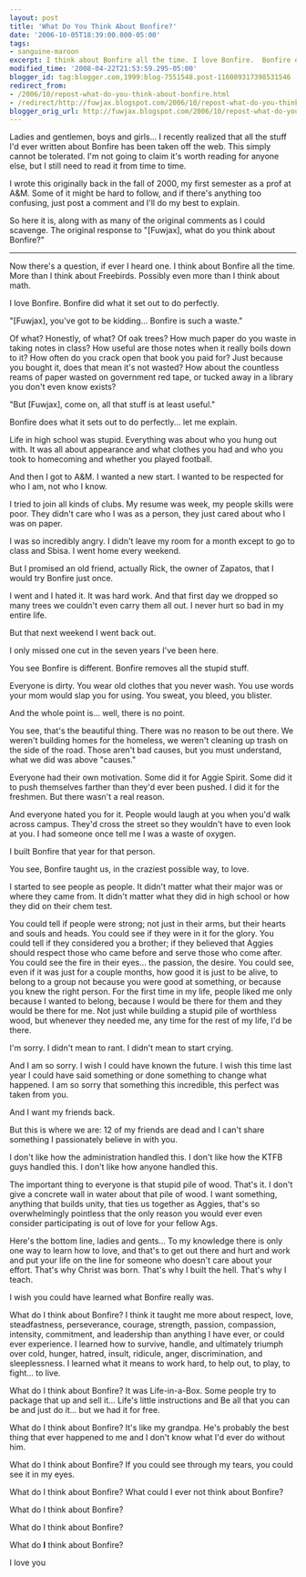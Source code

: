 ```yaml
---
layout: post
title: 'What Do You Think About Bonfire?'
date: '2006-10-05T18:39:00.000-05:00'
tags:
- sanguine-maroon
excerpt: I think about Bonfire all the time. I love Bonfire.  Bonfire did what it set out to do perfectly.
modified_time: '2008-04-22T21:53:59.295-05:00'
blogger_id: tag:blogger.com,1999:blog-7551548.post-116009317398531546
redirect_from: 
- /2006/10/repost-what-do-you-think-about-bonfire.html
- /redirect/http://fuwjax.blogspot.com/2006/10/repost-what-do-you-think-about-bonfire.html
blogger_orig_url: http://fuwjax.blogspot.com/2006/10/repost-what-do-you-think-about-bonfire.html
---
```


Ladies and gentlemen, boys and girls... I recently realized that all the stuff I'd ever written about Bonfire has been taken off the web.  This simply cannot be tolerated.  I'm not going to claim it's worth reading for anyone else, but I still need to read it from time to time.

I wrote this originally back in the fall of 2000, my first semester as a prof at A&M.  Some of it might be hard to follow, and if there's anything too confusing, just post a comment and I'll do my best to explain.

So here it is, along with as many of the original comments as I could scavenge.  The original response to "[Fuwjax], what do you think about Bonfire?"

---

Now there's a question, if ever I heard one.  I think about Bonfire all the time.  More than I think about Freebirds.  Possibly even more than I think about math.

I love Bonfire.  Bonfire did what it set out to do perfectly.

"[Fuwjax], you've got to be kidding... Bonfire is such a waste."

Of what?  Honestly, of what?  Of oak trees?  How much paper do you waste in taking notes in class?  How useful are those notes when it really boils down to it?  How often do you crack open that book you paid for?  Just because you bought it, does that mean it's not wasted?  How about the countless reams of paper wasted on government red tape, or tucked away in a library you don't even know exists?

"But [Fuwjax], come on, all that stuff is at least useful."

Bonfire does what it sets out to do perfectly... let me explain.

Life in high school was stupid.  Everything was about who you hung out with.  It was all about appearance and what clothes you had and who you took to homecoming and whether you played football.

And then I got to A&M.  I wanted a new start.  I wanted to be respected for who I am, not who I know.

I tried to join all kinds of clubs.  My resume was week, my people skills were poor.  They didn't care who I was as a person, they just cared about who I was on paper.

I was so incredibly angry.  I didn't leave my room for a month except to go to class and Sbisa.  I went home every weekend.

But I promised an old friend, actually Rick, the owner of Zapatos, that I would try Bonfire just once.

I went and I hated it.  It was hard work.  And that first day we dropped so many trees we couldn't even carry them all out.  I never hurt so bad in my entire life.

But that next weekend I went back out.

I only missed one cut in the seven years I've been here.

You see Bonfire is different.  Bonfire removes all the stupid stuff.

Everyone is dirty.  You wear old clothes that you never wash.  You use words your mom would slap you for using.  You sweat, you bleed, you blister.

And the whole point is... well, there is no point.

You see, that's the beautiful thing.  There was no reason to be out there.  We weren't building homes for the homeless, we weren't cleaning up trash on the side of the road.  Those aren't bad causes, but you must understand, what we did was above "causes."

Everyone had their own motivation.  Some did it for Aggie Spirit.  Some did it to push themselves farther than they'd ever been pushed.  I did it for the freshmen.  But there wasn't a real reason.

And everyone hated you for it.  People would laugh at you when you'd walk across campus.  They'd cross the street so they wouldn't have to even look at you.  I had someone once tell me I was a waste of oxygen.  

I built Bonfire that year for that person.

You see, Bonfire taught us, in the craziest possible way, to love.

I started to see people as people.  It didn't matter what their major was or where they came from.  It didn't matter what they did in high school or how they did on their chem test.

You could tell if people were strong; not just in their arms, but their hearts and souls and heads.  You could see if they were in it for the glory.  You could tell if they considered you a brother; if they believed that Aggies should respect those who came before and serve those who come after.  You could see the fire in their eyes... the passion, the desire.  You could see, even if it was just for a couple months, how good it is just to be alive, to belong to a group not because you were good at something, or because you knew the right person.  For the first time in my life, people liked me only because I wanted to belong, because I would be there for them and they would be there for me. Not just while building a stupid pile of worthless wood, but whenever they needed me, any time for the rest of my life, I'd be there.

I'm sorry.  I didn't mean to rant.  I didn't mean to start crying.

And I am so sorry.  I wish I could have known the future.  I wish this time last year I could have said something or done something to change what happened.  I am so sorry that something this incredible, this perfect was taken from you.

And I want my friends back.

But this is where we are: 12 of my friends are dead and I can't share something I passionately believe in with you.

I don't like how the administration handled this.  I don't like how the KTFB guys handled this.  I don't like how anyone handled this.

The important thing to everyone is that stupid pile of wood.  That's it.  I don't give a concrete wall in water about that pile of wood.  I want something, anything that builds unity, that ties us together as Aggies, that's so overwhelmingly pointless that the only reason you would ever even consider participating is out of love for your fellow Ags.

Here's the bottom line, ladies and gents... To my knowledge there is only one way to learn how to love, and that's to get out there and hurt and work and put your life on the line for someone who doesn't care about your effort.  That's why Christ was born.  That's why I built the hell.  That's why I teach.

I wish you could have learned what Bonfire really was.

What do I think about Bonfire?  I think it taught me more about respect, love, steadfastness, perseverance, courage, strength, passion, compassion, intensity, commitment, and leadership than anything I have ever, or could ever experience.  I learned how to survive, handle, and ultimately triumph over cold, hunger, hatred, insult, ridicule, anger, discrimination, and sleeplessness.  I learned what it means to work hard, to help out, to play, to fight... to live.

What do I think about Bonfire?  It was Life-in-a-Box.  Some people try to package that up and sell it...  Life's little instructions and Be all that you can be and just do it... but we had it for free.

What do I think about Bonfire?  It's like my grandpa.  He's probably the best thing that ever happened to me and I don't know what I'd ever do without him.

What do I think about Bonfire?  If you could see through my tears, you could see it in my eyes.

What do I think about Bonfire?  What could I ever not think about Bonfire?

What do I think about Bonfire?

What do I think about Bonfire?

What do **I** think about Bonfire?

I love you

